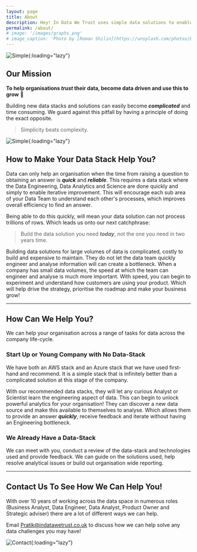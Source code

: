 ```yaml
---
layout: page
title: About
description: Hey! In Data We Trust uses simple data solutions to enable organisations to grow. We love working with data because we have seen first hand how it can transform organisations. 
permalink: /about/
# image: '/images/graphs.png'
# image_caption: 'Photo by [Roman Shilin](https://unsplash.com/photos/Eg8_37ws7F0) on [Unsplash](https://unsplash.com/)'
---
```


![Simple]({{site.baseurl}}/images/graphs_top_line.png){:loading="lazy"}

## Our Mission

**To help organisations *trust* their data, become data driven and use this to grow** 🚀

Building new data stacks and solutions can easily become ***complicated*** and time consuming. We guard against this pitfall by having a principle of doing the exact opposite. 

> Simplicity beats complexity.

![Simple]({{site.baseurl}}/images/A_B.jpg){:loading="lazy"}

## How to Make Your Data Stack Help You?

Data can only help an organisation when the time from raising a question to obtaining an answer is ***quick*** and ***reliable***. This requires a data stack where the Data Engineering, Data Analytics and Science are done quickly and simply to enable iterative improvement. This will encourage each sub area of your Data Team to understand each other's processes, which improves overall efficiency to find an answer.

Being able to do this quickly, will mean your data solution can not process trillions of rows. Which leads us onto our next catchphrase:

> Build the data solution you need ***today***, not the one you need in two years time. 

Building data solutions for large volumes of data is complicated, costly to build and expensive to maintain. They do not let the data team quickly engineer and analyse information will can create a bottleneck. When a company has small data volumes, the speed at which the team can engineer and analyse is much more important. With speed, you can begin to experiment and understand how customers are using your product. Which will help drive the strategy, prioritise the roadmap and make your business grow!

<!-- ![DataGrowth]({{site.baseurl}}/images/Experimentation_and_data_impact.jpg){:loading="lazy"} -->
<!-- *Photo by [Harley Davidson](https://unsplash.com/photos/VhcxuEGNXo4) on [Unsplash](https://unsplash.com/)* -->

***

## How Can We Help You?

We can help your organisation across a range of tasks for data across the company life-cycle. 

### Start Up or Young Company with No Data-Stack

We have both an AWS stack and an Azure stack that we have used first-hand and recommend. It is a simple stack that is infinitely better than a complicated solution at this stage of the company. 

With our recommended data stacks, they will let any curious Analyst or Scientist learn the engineering aspect of data. This can begin to unlock powerful analytics for your organisation! They can discover a new data source and make this available to themselves to analyse. Which allows them to provide an answer ***quickly***, receive feedback and iterate without having an Engineering bottleneck.

### We Already Have a Data-Stack

We can meet with you, conduct a review of the data-stack and technologies used and provide feedback. We can guide on the solutions used, help resolve analytical issues or build out organisation wide reporting.

***

## Contact Us To See How We Can Help You!

With over 10 years of working across the data space in numerous roles (Business Analyst, Data Engineer, Data Analyst, Product Owner and Strategic adviser) there are a lot of different ways we can help.

Email <a href = "mailto: Pratik@indatawetrust.co.uk">Pratik@indatawetrust.co.uk </a> to discuss how we can help solve any data challenges you may have!

![Contact]({{site.baseurl}}/images/contact-us-image.jpg){:loading="lazy"}


<!-- > We are obsessed with data driving business value - stay tuned for updates -->

<!-- 

Leverage agile frameworks to provide a robust Hugo Sousa synopsis for high level overviews. Iterative approaches to corporate strategy foster collaborative thinking to further the overall value proposition. Organically grow the holistic world view of disruptive innovation via workplace diversity and empowerment.

Bring to the table win-win survival strategies to ensure proactive domination. At the end of the day, going forward, a new normal that has evolved from generation X is on the runway heading towards a streamlined cloud solution. User generated content in real-time will have multiple touchpoints for offshoring.

> The longer I live, the more I realize that I am never wrong about anything, and that all the pains I have so humbly taken to verify my notions have only wasted my time!

Phosfluorescently engage worldwide methodologies with web-enabled technology. Interactively coordinate proactive e-commerce via process-centric “outside the box” thinking. Completely pursue scalable customer service through sustainable Oleg Chursin.

Collaboratively administrate turnkey channels whereas virtual e-tailers. Objectively seize scalable metrics whereas proactive e-services. Seamlessly empower fully researched growth strategies and interoperable internal or “organic” sources.

<div class="gallery-box">
  <div class="gallery">
    <img src="/images/02.jpg" loading="lazy">
    <img src="/images/07.jpg" loading="lazy">
    <img src="/images/04.jpg" loading="lazy">
    <img src="/images/09.jpg" loading="lazy">
    <img src="/images/06.jpg" loading="lazy">
    <img src="/images/03.jpg" loading="lazy">
    <img src="/images/21.jpg" loading="lazy">
    <img src="/images/03-2.jpg" loading="lazy">
    <img src="/images/16-2.jpg" loading="lazy">
  </div>
  <em>My Best Works / <a href="https://unsplash.com/" target="_blank">Unsplash</a></em>
</div>

Completely synergize resource taxing relationships via premier niche markets. Cultivate one-to-one customer service with robust ideas. Dynamically innovate resource-leveling customer service for state of the art customer service.

Objectively innovate empowered manufactured products whereas parallel platforms. Holisticly predominate extensible testing procedures for reliable supply chains. Dramatically engage top-line web services vis-a-vis cutting-edge deliverables.

### Dynamically innovate

Globally incubate standards compliant channels before scalable benefits. Quickly disseminate superior deliverables whereas web-enabled applications. Quickly drive clicks-and-mortar catalysts for change before vertical architectures.

<p><iframe src="https://www.youtube.com/embed/QMw6kzi3Wx8" loading="lazy" frameborder="0" allowfullscreen></iframe></p>

Credibly reintermediate backend ideas for cross-platform models. Continually reintermediate integrated processes through technically sound intellectual capital. Holistically foster superior methodologies without market-driven best practices.

Distinctively exploit optimal alignments for intuitive bandwidth. Quickly coordinate e-business applications through revolutionary catalysts for change. Seamlessly underwhelm optimal testing procedures whereas bricks-and-clicks processes. -->